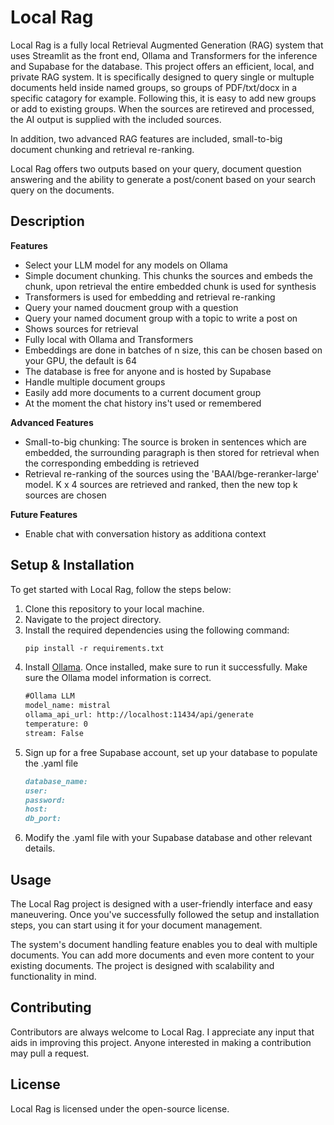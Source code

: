 # Local Rag

Local Rag is a fully local Retrieval Augmented Generation (RAG) system that uses Streamlit as the front end, Ollama and Transformers for the inference and Supabase for the database. This project offers an efficient, local, and private RAG system. It is specifically designed to query single or multuple documents held inside named groups, so groups of PDF/txt/docx in a specific catagory for example. Following this, it is easy to add new groups or add to existing groups. When the sources are retireved and processed, the AI output is supplied with the included sources.

In addition, two advanced RAG features are included, small-to-big document chunking and retrieval re-ranking.

Local Rag offers two outputs based on your query, document question answering and the ability to generate a post/conent based on your search query on the documents.

## Description

**Features**
- Select your LLM model for any models on Ollama
- Simple document chunking. This chunks the sources and embeds the chunk, upon retrieval the entire embedded chunk is used for synthesis
- Transformers is used for embedding and retrieval re-ranking
- Query your named doucment group with a question
- Query your named document group with a topic to write a post on
- Shows sources for retrieval
- Fully local with Ollama and Transformers
- Embeddings are done in batches of n size, this can be chosen based on your GPU, the default is 64
- The database is free for anyone and is hosted by Supabase
- Handle multiple document groups
- Easily add more documents to a current document group
- At the moment the chat history ins't used or remembered

**Advanced Features**
- Small-to-big chunking: The source is broken in sentences which are embedded, the surrounding paragraph is then stored for retrieval when the corresponding embedding is retrieved
- Retrieval re-ranking of the sources using the 'BAAI/bge-reranker-large' model. K x 4 sources are retrieved and ranked, then the new top k sources are chosen

**Future Features**
- Enable chat with conversation history as additiona context

## Setup & Installation
To get started with Local Rag, follow the steps below:

1. Clone this repository to your local machine.
2. Navigate to the project directory.
3. Install the required dependencies using the following command:
    ```markdown
   pip install -r requirements.txt
   ```
4. Install [Ollama](https://github.com/jmorganca/ollama). Once installed, make sure to run it successfully. Make sure the Ollama model information is correct.
   ```markdown
   #Ollama LLM
   model_name: mistral
   ollama_api_url: http://localhost:11434/api/generate
   temperature: 0
   stream: False
   ```
6. Sign up for a free Supabase account, set up your database to populate the .yaml file
   ```markdown
   database_name:
   user:
   password:
   host:
   db_port:
   ```
7. Modify the .yaml file with your Supabase database and other relevant details.

## Usage

The Local Rag project is designed with a user-friendly interface and easy maneuvering. Once you've successfully followed the setup and installation steps, you can start using it for your document management. 

The system's document handling feature enables you to deal with multiple documents. You can add more documents and even more content to your existing documents. The project is designed with scalability and functionality in mind.

## Contributing

Contributors are always welcome to Local Rag. I appreciate any input that aids in improving this project. Anyone interested in making a contribution may pull a request. 

## License

Local Rag is licensed under the open-source license.
